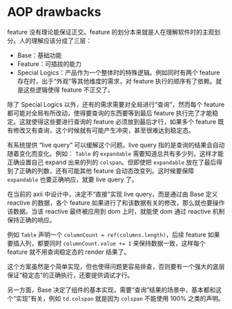 # AOP drawbacks

feature 没有理论能保证正交。feature 的划分本来就是人在理解软件时的主观划分。人的理解应该分成了三层：

- Base：基础功能
- Feature：可插拔的能力
- Special Logics：产品作为一个整体时的特殊逻辑。例如同时有两个 feature 存在时，出于“外观”等其他维度的需求，对 feature 执行的顺序有了依赖。就是这些逻辑使得 feature 不正交了。

除了 Special Logics 以外，还有的需求需要对全局进行“查询”，然而每个 feature 都可能对全局有所改动，使得要查询的东西要等到最后 feature 执行完了才能稳定。这就使得这些要进行查询的 feature 必须放到最后才行，如果多个 feature 既有修改又有查询，这个时候就有可能产生冲突，甚至很难达到稳定态。

有系统提供 “live query” 可以缓解这个问题。live query 指的是查询的结果会自动随着变化而变化。例如：
`Table` 的 `expandable` 需要知道总共有多少列，这样才能正确设置自己 expand 出来的列的 `colspan`。但即使把 `expandable` 放在了最后得到了正确的列数，还有可能其他 feature 会动态改变列。这时候要保障 `expandable` 也要正确响应，就要 live query 了。

在当前的 axii 中设计中，决定不“直接”实现 live query，而是通过由 Base 定义 reactive 的数据，各个 feature 如果进行了和该数据有关的修改，那么就也要操作该数据。当该 reactive 最终被应用到 dom 上时，就能使 dom 通过 reactive 机制保持正确的响应。

例如 `Table` 声明一个 `columnCount = ref(columns.length)`，后续 feature 如果要插入列，都要同时 `columnCount.value += 1` 来保持数据一致，这样每个 feature 就不用查询稳定态的 render 结果了。

这个方案虽然是个简单实现，但也使得问题更容易排查，否则要有一个强大的底层保证“稳定态”的正确执行，还要提供调试才行。

另一方面，Base 决定了组件的基本实现，需要“查询”结果的场景中，基本都和这个“实现”有关，例如 `td.colspan` 就是因为 `colspan` 不能使用 100% 之类的声明。
